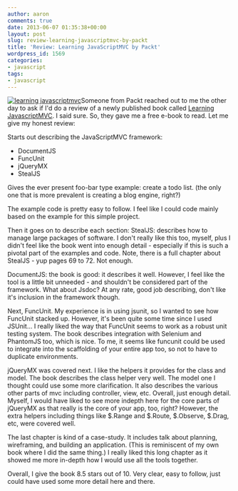 ```yaml
---
author: aaron
comments: true
date: 2013-06-07 01:35:38+00:00
layout: post
slug: review-learning-javascriptmvc-by-packt
title: 'Review: Learning JavaScriptMVC by Packt'
wordpress_id: 1569
categories:
- javascript
tags:
- javascript
---
```


[![learning javascriptmvc](http://aaronsaray.com/wp-content/uploads/2013/06/learning-javascriptmvc-240x300.jpg)](http://link.packtpub.com/hFZPlQ)Someone from Packt reached out to me the other day to ask if I'd do a review of a newly published book called [Learning JavascriptMVC](http://link.packtpub.com/hFZPlQ).  I said sure.  So, they gave me a free e-book to read.  Let me give my honest review:

Starts out describing the JavaScriptMVC framework:
- DocumentJS
- FuncUnit
- jQueryMX
- StealJS

Gives the ever present foo-bar type example: create a todo list.  (the only one that is more prevalent is creating a blog engine, right?)

The example code is pretty easy to follow.  I feel like I could code mainly based on the example for this simple project.

Then it goes on to describe each section:
StealJS: describes how to manage large packages of software.  I don't really like this too, myself, plus I didn't feel like the book went into enough detail - especially if this is such a pivotal part of the examples and code.  Note, there is a full chapter about StealJS - yup pages 69 to 72.  Not enough.

DocumentJS: the book is good: it describes it well.  However, I feel like the tool is a little bit unneeded - and shouldn't be considered part of the framework.  What about Jsdoc?  At any rate, good job describing, don't like it's inclusion in the framework though.

Next, FuncUnit.  My experience is in using jsunit, so I wanted to see how FuncUnit stacked up.  However, it's been quite some time since I used JSUnit...  I really liked the way that FuncUnit seems to work as a robust unit testing system.  The book describes integration with Selenium and PhantomJS too, which is nice.  To me, it seems like funcunit could be used to integrate into the scaffolding of your entire app too, so not to have to duplicate environments.

jQueryMX was covered next.  I like the helpers it provides for the class and model.  The book describes the class helper very well.  The model one I thought could use some more clarification.  It also describes the various other parts of mvc including controller, view, etc.  Overall, just enough detail.  Myself, I would have liked to see more indepth here for the core parts of jQueryMX as that really is the core of your app, too, right?  However, the extra helpers including things like $.Range and $.Route, $.Observe, $.Drag, etc, were covered well.

The last chapter is kind of a case-study.  It includes talk about planning, wireframing, and building an application.  (This is reminiscent of my own book where I did the same thing.)  I really liked this long chapter as it showed me more in-depth how I would use all the tools together.

Overall, I give the book 8.5 stars out of 10.  Very clear, easy to follow, just could have used some more detail here and there.  


